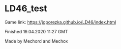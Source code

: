 # LD46_test

Game link: https://joporezka.github.io/LD46/index.html

Finished 19.04.2020 11:27 GMT

Made by Mechord and Mechox
